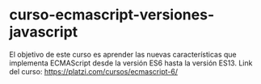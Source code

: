 # curso-ecmascript-versiones-javascript
El objetivo de este curso es aprender las nuevas características que implementa ECMAScript desde la versión ES6 hasta la versión ES13. Link del curso:  https://platzi.com/cursos/ecmascript-6/

